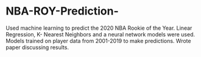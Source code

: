 # NBA-ROY-Prediction-
Used machine learning to predict the 2020 NBA Rookie of the Year.
Linear Regression, K- Nearest Neighbors and a neural network models were used.
Models trained on player data from 2001-2019 to make predictions. Wrote paper discussing results.
